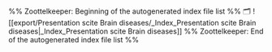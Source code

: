 %% Zoottelkeeper: Beginning of the autogenerated index file list  %%
🗂️ ![[export/Presentation scite Brain diseases/_Index_Presentation scite Brain diseases|_Index_Presentation scite Brain diseases]]
%% Zoottelkeeper: End of the autogenerated index file list  %%
